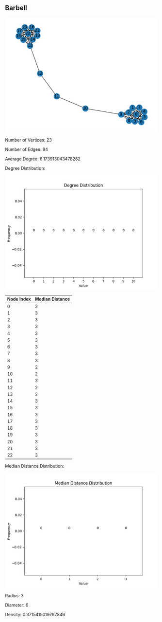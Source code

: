 ## Barbell

![Graph](Barbell\graph.png)

Number of Vertices: 23

Number of Edges: 94

Average Degree: 8.173913043478262

Degree Distribution:

![Degree Distribution Distribution](Barbell/degree_distribution_distribution.png)

| Node Index | Median Distance |
|------------|------------|
| 0 | 3 |
| 1 | 3 |
| 2 | 3 |
| 3 | 3 |
| 4 | 3 |
| 5 | 3 |
| 6 | 3 |
| 7 | 3 |
| 8 | 3 |
| 9 | 2 |
| 10 | 2 |
| 11 | 3 |
| 12 | 2 |
| 13 | 2 |
| 14 | 3 |
| 15 | 3 |
| 16 | 3 |
| 17 | 3 |
| 18 | 3 |
| 19 | 3 |
| 20 | 3 |
| 21 | 3 |
| 22 | 3 |

Median Distance Distribution:

![Median Distance Distribution Distribution](Barbell/median_distance_distribution_distribution.png)

Radius: 3

Diameter: 6

Density: 0.3715415019762846

